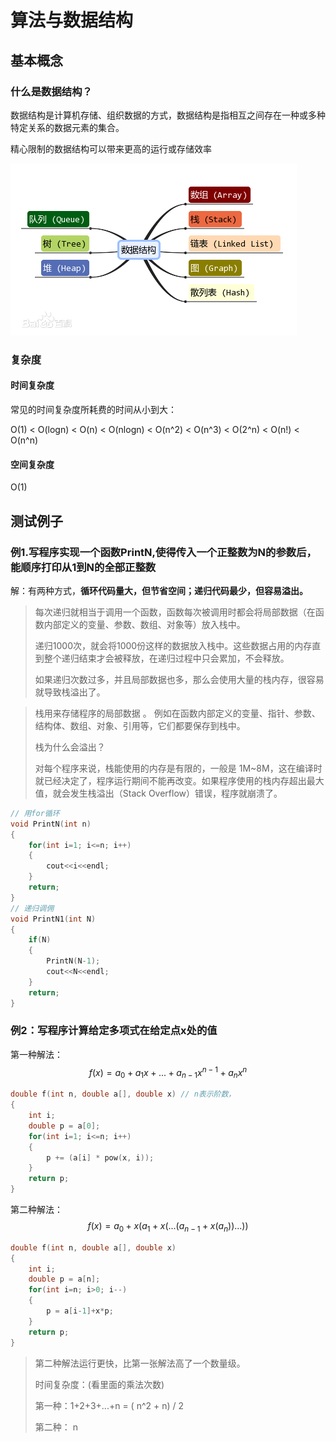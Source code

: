 # 算法与数据结构

## 基本概念

### 什么是数据结构？

数据结构是计算机存储、组织数据的方式，数据结构是指相互之间存在一种或多种特定关系的数据元素的集合。

精心限制的数据结构可以带来更高的运行或存储效率

![img](img/71cf3bc79f3df8dcf83d2c26ce11728b47102800.png)

### 复杂度

#### 时间复杂度

常见的时间复杂度所耗费的时间从小到大：

O(1) < O(logn) < O(n) < O(nlogn) < O(n^2) < O(n^3) < O(2^n) < O(n!) < O(n^n) 

#### 空间复杂度

O(1)



## 测试例子

### 例1.写程序实现一个函数PrintN,使得传入一个正整数为N的参数后，能顺序打印从1到N的全部正整数

解：有两种方式，**循环代码量大，但节省空间；递归代码最少，但容易溢出。**

> 每次递归就相当于调用一个函数，函数每次被调用时都会将局部数据（在函数内部定义的变量、参数、数组、对象等）放入栈中。
>
> 递归1000次，就会将1000份这样的数据放入栈中。这些数据占用的内存直到整个递归结束才会被释放，在递归过程中只会累加，不会释放。
>
> 如果递归次数过多，并且局部数据也多，那么会使用大量的栈内存，很容易就导致栈溢出了。

>  栈用来存储程序的局部数据 。 例如在函数内部定义的变量、指针、参数、结构体、数组、对象、引用等，它们都要保存到栈中。 
>
> 栈为什么会溢出？
>
> 对每个程序来说，栈能使用的内存是有限的，一般是 1M~8M，这在编译时就已经决定了，程序运行期间不能再改变。如果程序使用的栈内存超出最大值，就会发生栈溢出（Stack Overflow）错误，程序就崩溃了。

```c++
// 用for循环
void PrintN(int n)
{
    for(int i=1; i<=n; i++)
    {
        cout<<i<<endl;
    }
    return;
}
// 递归调佣
void PrintN1(int N)
{
    if(N)
    {
        PrintN(N-1);
        cout<<N<<endl;
    }
    return;
}
```

### 例2：写程序计算给定多项式在给定点x处的值 

第一种解法：
$$
f(x)=a_0+a_1x+...+a_{n-1}x^{n-1}+a_nx^n
$$

```c++
double f(int n, double a[], double x) // n表示阶数，
{
    int i;
    double p = a[0];
    for(int i=1; i<=n; i++)
    {
        p += (a[i] * pow(x, i));
    }
    return p;
}
```

第二种解法：
$$
f(x) = a_0 +x(a_1 +x(...(a_{n-1}+x(a_n))...))
$$

```c++
double f(int n, double a[], double x)
{
    int i;
    double p = a[n];
    for(int i=n; i>0; i--)
    {
        p = a[i-1]+x*p;
    }
    return p;
}
```

> 第二种解法运行更快，比第一张解法高了一个数量级。
>
> 时间复杂度：(看里面的乘法次数)
>
> 第一种：1+2+3+...+n = ( n^2 + n) / 2
>
> 第二种： n

